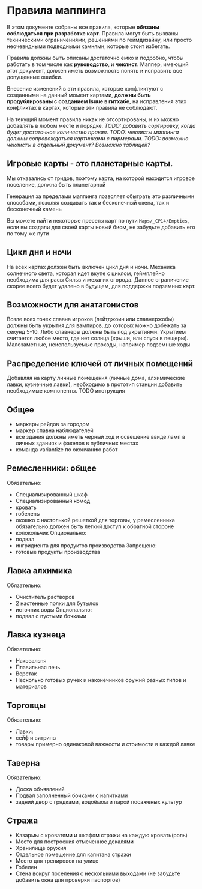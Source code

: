 
# Правила маппинга

В этом документе собраны все правила, которые **обязаны соблюдаться при разработке карт**. 
Правила могут быть вызваны техническими ограничениями, решениями по геймдизайну, или просто неочевидными подводными камнями, которые стоит избегать. 

Правила должны быть описаны достаточно емко и подробно, чтобы работать в том числе как **руководство**, и **чеклист**. Маппер, имеющий этот документ, должен иметь возможность понять и исправить все допущенные ошибки.

Внесение изменений в эти правила, которые конфликтуют с созданными на данный момент картами, **должны быть продублированы с созданием Isuue в гитхабе**, на исправления этих конфликтах в картах, которые эти правила не соблюдают.

На текущий момент правила никак не отсортированы, и их можно добавлять в любом месте и порядке. 
*TODO: добавить сортировку, когда будет достаточное количество правил.*
*TODO: чеклисты маппинга должны сопровождаться картинками с пирмерами.*
*TODO: возможно чеклисты в отдельный документ? Возможно таблицей?*

## Игровые карты - это планетарные карты.
Мы отказались от гридов, поэтому карта, на которой находится игровое поселение, должна быть планетарной

Генерация за пределами маппинга позволяет обыграть это различными способами, позоляя создавать так и бесконечный окена, так и бесконечный камень

Вы можете найти некоторые пресеты карт по пути `Maps/_CP14/Empties`, если вы создали для своей карты новый биом, не забудьте добавить его по тому же пути

## Цикл дня и ночи
На всех картах должен быть включен цикл дня и ночи. Механика солнечного света, которая идет вкупе с циклом, геймплейно необходима для расы Сильв и механик огорода.
Данное ограничение скорее всего будет удалено в будущем, для поддержки подземных карт.

## Возможности для анатагонистов
Возле всех точек спавна игроков (лейтджоин или спавнержобы) должны быть укрытия для вампиров, до которых можно добежать за секунд 5-10. Либо спавнеры должны быть под укрытиями. Укрытием считается любое место, где нет солнца (крыши, или спуск в пещеры).
Малозаметные, неиспользуемые проходы, например подземные ходы

## Распределение ключей от личных помещений
Добавляя на карту личные помещения (личные дома, алхимические лавки, кузнечные лавки), необходимо в прототип станции добавить необходимые компоненты. 
TODO инструкция

## Общее
- маркеры рейдов за городом
- маркер спавна наблюдателей
- все здания должны иметь черный ход и освещение ввиде ламп в личных зданиях и факелов в публичных местах
- команда variantize по окончанию работ


## Ремесленники: общее
Обязательно:
- Специализированный шкаф
- Специализированный комод
- кровать
- гобелены
- окошко с настолькой решеткой для торговы, у ремесленника обязательно должен быть легкий доступ к обратной стороне
- колокольчик
Опционально:
- подвал
- ингридиента для продуктов производства
Запрещено:
- готовые продукты производства

## Лавка алхимика
Обязательно:
- Очиститель растворов
- 2 настенные полки для бутылок
- источник воды
Опционально:
- подвал с пустыми бочками

## Лавка кузнеца
Обязательно:
- Наковальня
- Плавильная печь
- Верстак
- Несколько готовых ручек и наконечников оружий разных типов и материалов

## Торговцы
Обязательно:
- Лавки:
- сейф и витрины
- товары примерно одинаковой важности и стоимости в каждой лавке

## Таверна
Обязательно:
- Доска объявлений
- Подвал заполненный бочками с напитками
- задний двор с грядками, водоёмом и парой посаженых культур

## Стража
- Казармы с кроватями и шкафом стражи на каждую кровать(роль)
- Место для построения отмеченное декалями
- Хранилище оружия
- Отдельное помещение для капитана стражи
- Место для тренировок на улице
- Гобелен
- Стена вокруг поселения с несколькими выходами (не забудьте добавить окна для проверки паспортов)
